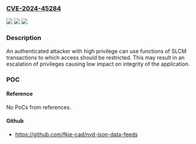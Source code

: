 ### [CVE-2024-45284](https://cve.mitre.org/cgi-bin/cvename.cgi?name=CVE-2024-45284)
![](https://img.shields.io/static/v1?label=Product&message=SAP%20Student%20Life%20Cycle%20Management%20(SLcM)&color=blue)
![](https://img.shields.io/static/v1?label=Version&message=%3D%20617%20&color=brighgreen)
![](https://img.shields.io/static/v1?label=Vulnerability&message=CWE-862%3A%20Missing%20Authorization&color=brighgreen)

### Description

An authenticated attacker with high privilege can use functions of SLCM transactions to which access should be restricted. This may result in an escalation of privileges causing low impact on integrity of the application.

### POC

#### Reference
No PoCs from references.

#### Github
- https://github.com/fkie-cad/nvd-json-data-feeds

